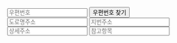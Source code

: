 <input type="text" id="sample4_postcode" placeholder="우편번호">
<input type="button" onclick="sample4_execDaumPostcode()" value="우편번호 찾기"><br>
<input type="text" id="sample4_roadAddress" placeholder="도로명주소">
<input type="text" id="sample4_jibunAddress" placeholder="지번주소">
<span id="guide" style="color:#999;display:none"></span>
<input type="text" id="sample4_detailAddress" placeholder="상세주소">
<input type="text" id="sample4_extraAddress" placeholder="참고항목">

<script src="//t1.daumcdn.net/mapjsapi/bundle/postcode/prod/postcode.v2.js"></script>
<script>
    //본 예제에서는 도로명 주소 표기 방식에 대한 법령에 따라, 내려오는 데이터를 조합하여 올바른 주소를 구성하는 방법을 설명합니다.
    function sample4_execDaumPostcode() {
        new daum.Postcode({
            oncomplete: function(data) {
                // 팝업에서 검색결과 항목을 클릭했을때 실행할 코드를 작성하는 부분.

                // 도로명 주소의 노출 규칙에 따라 주소를 표시한다.
                // 내려오는 변수가 값이 없는 경우엔 공백('')값을 가지므로, 이를 참고하여 분기 한다.
                var roadAddr = data.roadAddress; // 도로명 주소 변수
                var extraRoadAddr = ''; // 참고 항목 변수

                // 법정동명이 있을 경우 추가한다. (법정리는 제외)
                // 법정동의 경우 마지막 문자가 "동/로/가"로 끝난다.
                if(data.bname !== '' && /[동|로|가]$/g.test(data.bname)){
                    extraRoadAddr += data.bname;
                }
                // 건물명이 있고, 공동주택일 경우 추가한다.
                if(data.buildingName !== '' && data.apartment === 'Y'){
                   extraRoadAddr += (extraRoadAddr !== '' ? ', ' + data.buildingName : data.buildingName);
                }
                // 표시할 참고항목이 있을 경우, 괄호까지 추가한 최종 문자열을 만든다.
                if(extraRoadAddr !== ''){
                    extraRoadAddr = ' (' + extraRoadAddr + ')';
                }

                // 우편번호와 주소 정보를 해당 필드에 넣는다.
                document.getElementById('sample4_postcode').value = data.zonecode;
                document.getElementById("sample4_roadAddress").value = roadAddr;
                document.getElementById("sample4_jibunAddress").value = data.jibunAddress;
                
                // 참고항목 문자열이 있을 경우 해당 필드에 넣는다.
                if(roadAddr !== ''){
                    document.getElementById("sample4_extraAddress").value = extraRoadAddr;
                } else {
                    document.getElementById("sample4_extraAddress").value = '';
                }

                var guideTextBox = document.getElementById("guide");
                // 사용자가 '선택 안함'을 클릭한 경우, 예상 주소라는 표시를 해준다.
                if(data.autoRoadAddress) {
                    var expRoadAddr = data.autoRoadAddress + extraRoadAddr;
                    guideTextBox.innerHTML = '(예상 도로명 주소 : ' + expRoadAddr + ')';
                    guideTextBox.style.display = 'block';

                } else if(data.autoJibunAddress) {
                    var expJibunAddr = data.autoJibunAddress;
                    guideTextBox.innerHTML = '(예상 지번 주소 : ' + expJibunAddr + ')';
                    guideTextBox.style.display = 'block';
                } else {
                    guideTextBox.innerHTML = '';
                    guideTextBox.style.display = 'none';
                }
            }
        }).open();
    }
</script>
